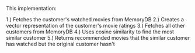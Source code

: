 This implementation:

1.) Fetches the customer's watched movies from MemoryDB
2.) Creates a vector representation of the customer's movie ratings
3.) Fetches all other customers from MemoryDB
4.) Uses cosine similarity to find the most similar customer
5.) Returns recommended movies that the similar customer has watched but the original customer hasn't
